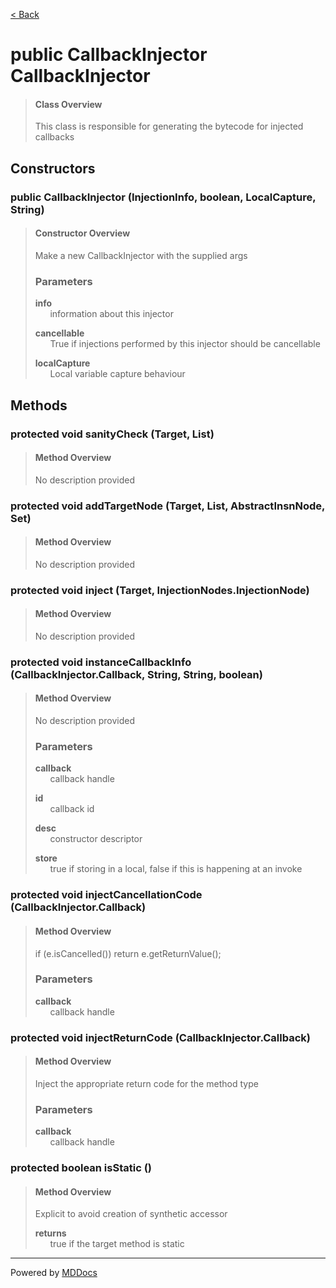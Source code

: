[< Back](../README.md)
# public CallbackInjector CallbackInjector #
>#### Class Overview ####
>This class is responsible for generating the bytecode for injected callbacks
## Constructors ##
### public CallbackInjector (InjectionInfo, boolean, LocalCapture, String) ###
>#### Constructor Overview ####
>Make a new CallbackInjector with the supplied args
>
>### Parameters ###
>**info**<br />
>&nbsp;&nbsp;&nbsp;&nbsp;&nbsp;&nbsp;information about this injector
>
>**cancellable**<br />
>&nbsp;&nbsp;&nbsp;&nbsp;&nbsp;&nbsp;True if injections performed by this injector should
      be cancellable
>
>**localCapture**<br />
>&nbsp;&nbsp;&nbsp;&nbsp;&nbsp;&nbsp;Local variable capture behaviour
>
## Methods ##
### protected void sanityCheck (Target, List) ###
>#### Method Overview ####
>No description provided
>
### protected void addTargetNode (Target, List, AbstractInsnNode, Set) ###
>#### Method Overview ####
>No description provided
>
### protected void inject (Target, InjectionNodes.InjectionNode) ###
>#### Method Overview ####
>No description provided
>
### protected void instanceCallbackInfo (CallbackInjector.Callback, String, String, boolean) ###
>#### Method Overview ####
>No description provided
>
>### Parameters ###
>**callback**<br />
>&nbsp;&nbsp;&nbsp;&nbsp;&nbsp;&nbsp;callback handle
>
>**id**<br />
>&nbsp;&nbsp;&nbsp;&nbsp;&nbsp;&nbsp;callback id
>
>**desc**<br />
>&nbsp;&nbsp;&nbsp;&nbsp;&nbsp;&nbsp;constructor descriptor
>
>**store**<br />
>&nbsp;&nbsp;&nbsp;&nbsp;&nbsp;&nbsp;true if storing in a local, false if this is happening at an
      invoke
>
### protected void injectCancellationCode (CallbackInjector.Callback) ###
>#### Method Overview ####
>if (e.isCancelled()) return e.getReturnValue();
>
>### Parameters ###
>**callback**<br />
>&nbsp;&nbsp;&nbsp;&nbsp;&nbsp;&nbsp;callback handle
>
### protected void injectReturnCode (CallbackInjector.Callback) ###
>#### Method Overview ####
>Inject the appropriate return code for the method type
>
>### Parameters ###
>**callback**<br />
>&nbsp;&nbsp;&nbsp;&nbsp;&nbsp;&nbsp;callback handle
>
### protected boolean isStatic () ###
>#### Method Overview ####
>Explicit to avoid creation of synthetic accessor
>
>**returns**<br />
>&nbsp;&nbsp;&nbsp;&nbsp;&nbsp;&nbsp;true if the target method is static
>

---
Powered by [MDDocs](https://github.com/VRCube/MDDocs)